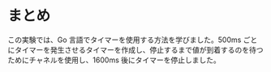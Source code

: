 # まとめ

この実験では、Go 言語でタイマーを使用する方法を学びました。500ms ごとにタイマーを発生させるタイマーを作成し、停止するまで値が到着するのを待つためにチャネルを使用し、1600ms 後にタイマーを停止しました。
